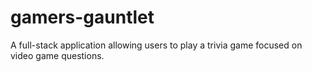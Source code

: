 # gamers-gauntlet
A full-stack application allowing users to play a trivia game focused on video game questions.
